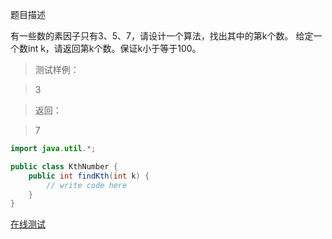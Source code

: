 题目描述

有一些数的素因子只有3、5、7，请设计一个算法，找出其中的第k个数。
给定一个数int k，请返回第k个数。保证k小于等于100。


>测试样例：

>3

>返回：

>7

```java
import java.util.*;

public class KthNumber {
    public int findKth(int k) {
        // write code here
    }
}
```

[在线测试](http://www.nowcoder.com/practice/d5e776441a6e41ae9f9859413bdc1eca?tpId=8&tqId=11031&rp=3&ru=/ta/cracking-the-coding-interview&qru=/ta/cracking-the-coding-interview/question-ranking)
